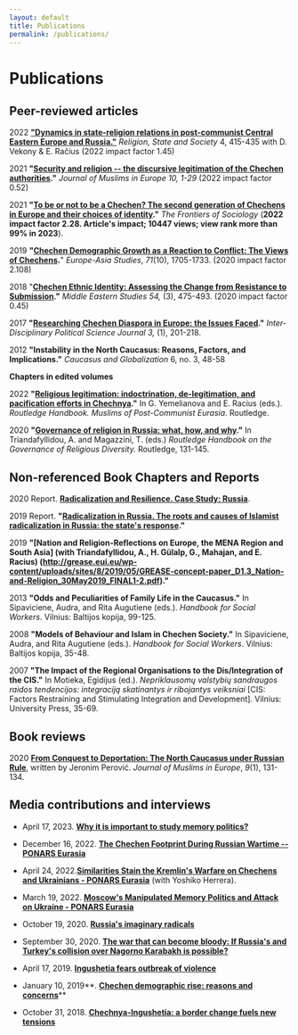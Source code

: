```yaml
---
layout: default
title: Publications
permalink: /publications/
---
```


# Publications
## Peer-reviewed articles

2022 **["Dynamics in state-religion relations in post-communist Central Eastern Europe and Russia."](https://doi.org/10.1080/09637494.2022.2127591)** *Religion, State and Society* 4, 415-435 with D. Vekony & E. Račius (2022 impact factor 1.45)

2021 **"[Security and religion -- the discursive legitimation of the Chechen authorities](https://brill.com/view/journals/jome/10/3/article-p247_2.xml)."** *Journal of Muslims in Europe 10, 1-29* (2022 impact factor 0.52)

2021 **"[To be or not to be a Chechen? The second generation of Chechens in Europe and their choices of identity](https://doi.org/10.3389/fsoc.2021.631961)."** *The Frontiers of Sociology* (**2022 impact factor 2.28. Article's impact; 10447 views; view rank more than 99% in 2023**).

2019 **"[Chechen Demographic Growth as a Reaction to Conflict: The Views of Chechens](https://doi.org/10.1080/09668136.2019.1602593).**" *Europe-Asia Studies*, *71*(10), 1705-1733. (2020 impact factor 2.108)

2018 "**[Chechen Ethnic Identity: Assessing the Change from Resistance to Submission](https://doi.org/10.1080/00263206.2018.1423967)."** *Middle Eastern Studies 54,* (3), 475-493. (2020 impact factor 0.45)

2017 **"[Researching Chechen Diaspora in Europe: the Issues Faced](http://siba-ese.unisalento.it/index.php/idps/article/view/17314)."** *Inter-Disciplinary Political Science Journal 3,* (1), 201-218.

2012 **"Instability in the North Caucasus: Reasons, Factors, and Implications."** *Caucasus and Globalization* 6, no. 3, 48-58

**Chapters in edited volumes**

2022 **"[Religious legitimation: indoctrination, de-legitimation, and pacification efforts in Chechnya](https://www.taylorfrancis.com/chapters/edit/10.4324/9781003090632-6/religious-self-legitimation-indoctrination-pacification-efforts-chechen-government-marat-iliyasov)."** In G. Yemelianova and E. Racius (eds.). *Routledge Handbook. Muslims of Post-Communist Eurasia*. Routledge.

2020 **"[Governance of religion in Russia: what, how, and why](https://www.taylorfrancis.com/chapters/edit/10.4324/9781003083405-15/russia-marat-iliyasov)."** In Triandafyllidou, A. and Magazzini, T. (eds.) *Routledge Handbook on the Governance of Religious Diversity.* Routledge, 131-145.

## Non-referenced Book Chapters and Reports

2020 Report. **[Radicalization and Resilience. Case Study: Russia](http://grease.eui.eu/wp-content/uploads/sites/8/2020/10/WP4-Report_Russia-1.pdf)**. 

2019 Report. **"[Radicalization in Russia. The roots and causes of Islamist radicalization in Russia: the state's response](http://grease.eui.eu/wp-content/uploads/sites/8/2019/10/Russia-Report.pdf)."**

2019 **"[Nation and Religion-Reflections on Europe, the MENA Region and South Asia] (with Triandafyllidou, A., H. Gülalp, G., Mahajan, and E. Racius) (http://grease.eui.eu/wp-content/uploads/sites/8/2019/05/GREASE-concept-paper_D1.3_Nation-and-Religion_30May2019_FINAL1-2.pdf)."**

2013 **"Odds and Peculiarities of Family Life in the Caucasus."** In Sipaviciene, Audra, and Rita Augutiene (eds.). *Handbook for Social Workers*. Vilnius: Baltijos kopija, 99-125.

2008 **"Models of Behaviour and Islam in Chechen Society."** In Sipaviciene, Audra, and Rita Augutiene (eds.). *Handbook for Social Workers*. Vilnius: Baltijos kopija, 35-48.

2007 **"The Impact of the Regional Organisations to the Dis/Integration of the CIS."** In Motieka, Egidijus (ed.). *Nepriklausomų valstybių sandraugos raidos tendencijos: integraciją skatinantys ir ribojantys veiksniai* [CIS: Factors Restraining and Stimulating Integration and Development]. Vilnius: University Press, 35-69.

## Book reviews

2020 [**From Conquest to Deportation: The North Caucasus under Russian Rule**](https://doi.org/10.1163/22117954-12341414), written by Jeronim Perović. *Journal of Muslims in Europe*, *9*(1), 131-134.

## Media contributions and interviews

- April 17, 2023. [**Why it is important to study memory politics?**](https://sites.miamioh.edu/havighurst/2023/04/17/why-it-is-important-to-study-memory-politics/) 

- December 16, 2022. [**The Chechen Footprint During Russian Wartime  -- PONARS Eurasia**](https://www.ponarseurasia.org/the-chechen-footprint-during-russian-wartime/)

-  April 24, 2022.[**Similarities Stain the Kremlin's Warfare on Chechens and Ukrainians - PONARS Eurasia**](https://www.ponarseurasia.org/similarities-stain-the-kremlins-warfare-on-chechens-and-ukrainians/) (with Yoshiko Herrera).

- March 19, 2022. [**Moscow's Manipulated Memory Politics and Attack on Ukraine - PONARS Eurasia**](https://www.ponarseurasia.org/moscows-manipulated-memory-politics-and-attack-on-ukraine/)

- October 19, 2020. [**Russia's imaginary radicals**](https://www.opendemocracy.net/en/global-extremes/russias-imaginary-radicals/)

- September 30, 2020. **[**The war that can become bloody: If Russia's and Turkey's collision over Nagorno Karabakh is possible?**](https://www.delfi.lt/news/daily/lithuania/karas-kuris-gali-tapti-itin-kruvinas-ar-imanomas-turkijos-ir-rusijos-susidurimo-scenarijus.d?id=85369313&fbclid=IwAR22v91Mo8nqrRvAA9fJgukbCKyl-a78dAEv_Z69taBEEMEflyvTLeEi5fM)**

- April 17, 2019. [**Ingushetia fears outbreak of violence**](https://www.balcanicaucaso.org/eng/Areas/Ingushetia/Ingushetia-fears-outbreaks-of-violence-194009)

- January 10, 2019**. [**Chechen demographic rise: reasons and concerns**](https://www.balcanicaucaso.org/eng/Areas/Chechnya/Chechen-demographic-rise-reasons-and-concerns-191886)**

- October 31, 2018. **[Chechnya-Ingushetia: a border change fuels new tensions](https://www.balcanicaucaso.org/eng/Areas/Chechnya/Chechnya-Ingushetia-a-border-change-fuels-new-tensions-190905)** 
